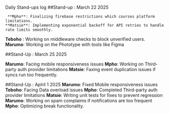 Daily Stand-ups log
##Stand-up : March 22 2025

     **Mpho**: Finalizing firebase restrictions which courses platform limitations.
    **Matsie**: Implementing exponential backoff for API retries to handle rate limits smoothly.
   **Teboho** : Working on middleware checks to block unverified users.
  **Marumo**: Working on the Phototype with tools like Figma 

##Stand-Up : March 25 2025
   
   **Marumo**: Facing mobile responsiveness issues
   **Mpho**: Working on Third-party auth provider limitations
  **Matsie**: Faxing event duplication issues if syncs run too frequently.
 
##Stand-Up : Aplril 1 2025
   **Marumo**: Fixed Mobile responsiveness issues
   **Teboho**: Facing Data overload issues
  **Mpho**: Completed Third-party auth provider limitations
 **Matsie**: Writing unit tests for fixes to prevent regression
 **Marumo**: Working on spam complaims if notifications are too frequent
  **Mpho**: Optimizing break functionality.
